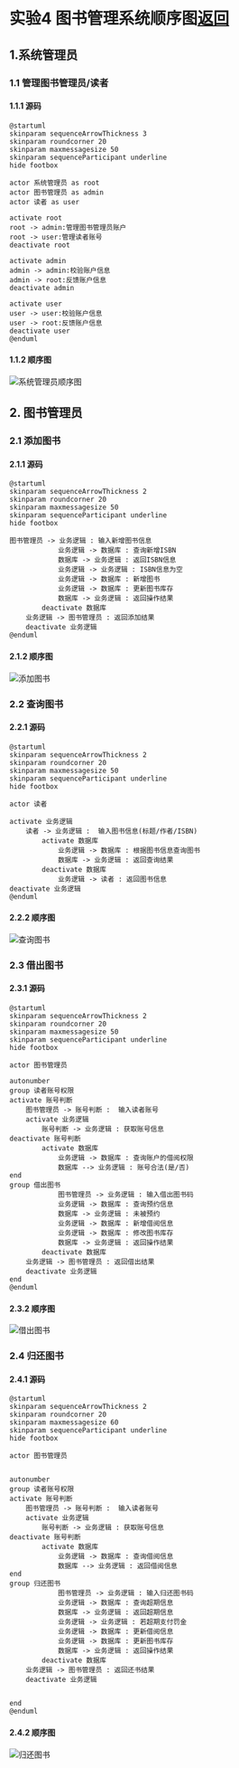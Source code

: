 # 实验4 图书管理系统顺序图[返回](../README.md)

## 1.系统管理员

### 1.1 管理图书管理员/读者

#### 1.1.1 源码

```
@startuml
skinparam sequenceArrowThickness 3
skinparam roundcorner 20
skinparam maxmessagesize 50
skinparam sequenceParticipant underline
hide footbox

actor 系统管理员 as root
actor 图书管理员 as admin
actor 读者 as user

activate root
root -> admin:管理图书管理员账户
root -> user:管理读者账号
deactivate root

activate admin
admin -> admin:校验账户信息
admin -> root:反馈账户信息
deactivate admin

activate user
user -> user:校验账户信息
user -> root:反馈账户信息
deactivate user
@enduml
```

#### 1.1.2 顺序图

![系统管理员顺序图](./系统管理员顺序图.png)



## 2. 图书管理员

### 2.1 添加图书

#### 2.1.1 源码

```
@startuml
skinparam sequenceArrowThickness 2
skinparam roundcorner 20
skinparam maxmessagesize 50
skinparam sequenceParticipant underline
hide footbox

图书管理员 -> 业务逻辑 : 输入新增图书信息
			业务逻辑 -> 数据库 : 查询新增ISBN
			数据库 -> 业务逻辑 : 返回ISBN信息
			业务逻辑 -> 业务逻辑 : ISBN信息为空
			业务逻辑 -> 数据库 : 新增图书
			业务逻辑 -> 数据库 : 更新图书库存
			数据库 -> 业务逻辑 : 返回操作结果
		deactivate 数据库
	业务逻辑 -> 图书管理员 : 返回添加结果
	deactivate 业务逻辑
@enduml
```

#### 2.1.2 顺序图

![添加图书](./添加图书.png)



### 2.2 查询图书

#### 2.2.1 源码

```
@startuml
skinparam sequenceArrowThickness 2
skinparam roundcorner 20
skinparam maxmessagesize 50
skinparam sequenceParticipant underline
hide footbox

actor 读者

activate 业务逻辑
	读者 -> 业务逻辑 :  输入图书信息(标题/作者/ISBN)
		activate 数据库
			业务逻辑 -> 数据库 : 根据图书信息查询图书
			数据库 -> 业务逻辑 : 返回查询结果
		deactivate 数据库
			业务逻辑 -> 读者 : 返回图书信息
deactivate 业务逻辑
@enduml
```

#### 2.2.2 顺序图

![查询图书](./查询图书.png)



### 2.3 借出图书

#### 2.3.1 源码

```
@startuml
skinparam sequenceArrowThickness 2
skinparam roundcorner 20
skinparam maxmessagesize 50
skinparam sequenceParticipant underline
hide footbox

actor 图书管理员

autonumber
group 读者账号权限
activate 账号判断
	图书管理员 -> 账号判断 :  输入读者账号
	activate 业务逻辑
		账号判断 -> 业务逻辑 : 获取账号信息
deactivate 账号判断
		activate 数据库
			业务逻辑 -> 数据库 : 查询账户的借阅权限
			数据库 --> 业务逻辑 : 账号合法(是/否)
end
group 借出图书
			图书管理员 -> 业务逻辑 : 输入借出图书码
			业务逻辑 -> 数据库 : 查询预约信息
			数据库 -> 业务逻辑 : 未被预约
			业务逻辑 -> 数据库 : 新增借阅信息
			业务逻辑 -> 数据库 : 修改图书库存
			数据库 -> 业务逻辑 : 返回操作结果
		deactivate 数据库
	业务逻辑 -> 图书管理员 : 返回借出结果
	deactivate 业务逻辑
end
@enduml
```

#### 2.3.2 顺序图

![借出图书](./借出图书.png)



### 2.4 归还图书

#### 2.4.1 源码

```
@startuml
skinparam sequenceArrowThickness 2
skinparam roundcorner 20
skinparam maxmessagesize 60
skinparam sequenceParticipant underline
hide footbox

actor 图书管理员


autonumber
group 读者账号权限
activate 账号判断
	图书管理员 -> 账号判断 :  输入读者账号
	activate 业务逻辑
		账号判断 -> 业务逻辑 : 获取账号信息
deactivate 账号判断
		activate 数据库
			业务逻辑 -> 数据库 : 查询借阅信息
			数据库 --> 业务逻辑 : 返回借阅信息
end
group 归还图书
			图书管理员 -> 业务逻辑 : 输入归还图书码
			业务逻辑 -> 数据库 : 查询超期信息
			数据库 -> 业务逻辑 : 返回超期信息
			业务逻辑 -> 业务逻辑 : 若超期支付罚金
			业务逻辑 -> 数据库 : 更新借阅信息
			业务逻辑 -> 数据库 : 更新图书库存
			数据库 -> 业务逻辑 : 返回操作结果
		deactivate 数据库
	业务逻辑 -> 图书管理员 : 返回还书结果
	deactivate 业务逻辑


end
@enduml
```

#### 2.4.2 顺序图

![归还图书](./归还图书.png)




